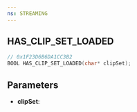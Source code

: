 ```yaml
---
ns: STREAMING
---
```

## HAS_CLIP_SET_LOADED

```c
// 0x1F23D6B6DA1CC3B2
BOOL HAS_CLIP_SET_LOADED(char* clipSet);
```

## Parameters
* **clipSet**:
